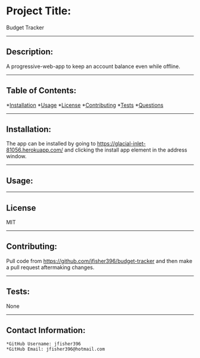 
  
  # Project Title:

  Budget Tracker
  
---

  ## Description:

  A progressive-web-app to keep an account balance even while offline.

  ---

  ## Table of Contents:
  *[Installation](#Installation) 
  *[Usage](#Usage)
  *[License](#License)
  *[Contributing](#Contribution)
  *[Tests](#Tests) 
  *[Questions](#Contact-Information)

---

  ## Installation:

  The app can be installed by going to https://glacial-inlet-81056.herokuapp.com/ and clicking the install app element in the address window.

---

  ## Usage:

  

---

  ## License
  MIT

---

  ## Contributing:

  Pull code from https://github.com/jfisher396/budget-tracker and then make a pull request aftermaking changes.

---

  ## Tests:
  None

---

  ## Contact Information:
    *GitHub Username: jfisher396
    *GitHub Email: jfisher396@hotmail.com
  
